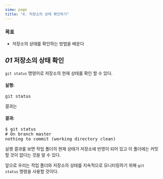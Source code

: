 ```yaml
---
view: page
title: "4. 저장소의 상태 확인하기"
---
```


<h3>목표</h3>

<ul><li>저장소의 상태를 확인하는 방법을 배운다</li></ul>

<h2><em>01</em> 저장소의 상태 확인</h2>

<p><code>git status</code> 명령어로 저장소의 현재 상태를 확인 할 수 있다.</p>

<h4 class="h4-pre">실행:</h4>

<pre class="instructions">git status</pre>

<p>결과는</p>

<h4 class="h4-pre">결과:</h4>

<pre class="sample">$ git status
# On branch master
nothing to commit (working directory clean)</pre>

<p>실행 결과를 보면 작업 폴더의 현재 상태가 저장소에 반영이 되어 있고 이 폴더에는 커밋 할 것이 없다는 것을 알 수 있다.</p>

<p>앞으로 우리는 작업 폴더와 저장소의 상태를 지속적으로 모니터링하기 위해 <code>git status</code> 명령을 사용할 것이다.</p>
